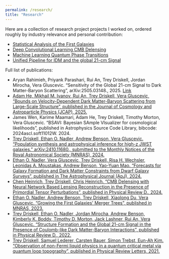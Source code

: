 ```yaml
---
permalink: /research/
title: "Research"
---
```


Here are a collection of research project projects I worked on, ordered roughly by industry relevance and personal contribution:

- [Statistical Analysis of the First Galaxies](/research/jwst/)
- [Deep Convolutional Learning CMB Delensing](/research/cmb/)
- [Machine Learning Quantum Phase Transitions](/research/qlt)
- [Unified Pipeline for IDM and the global 21-cm Signal](/research/21cm/)

Full list of publications:
- Aryan Rahimieh, Priyank Parashari, Rui An, Trey Driskell, Jordan Mirocha, Vera Gluscevic. “Sensitivity of the Global 21-cm Signal to Dark Matter-Baryon Scattering”, arXiv:2505.03148., 2025. [Link](https://doi.org/10.48550/arXiv.2505.03148)
- [Adam He, Mikhail M. Ivanov, Rui An, Trey Driskell, Vera Gluscevic, “Bounds on Velocity-Dependent Dark Matter-Baryon Scattering from Large-Scale Structure”, published in the Journal of Cosmology and Astroparticle Physics (JCAP), 2025.](https://doi.org/10.1088/1475-7516/2025/05/087)
- James Wen, Karime Maamari, Adam He, Trey Driskell, Timothy Morton, Vera Gluscevic. “BSAVI: Bayesian SAmple VIsualizer for cosmological likelihoods”, published in  Astrophysics Source Code Library, bibcode: 2024ascl.soft11012W. 2024.
- [Trey Driskell, Ethan O. Nadler, Andrew Benson, Vera Gluscevic. “Population synthesis and astrophysical inference for high-z JWST galaxies.” arXiv:2410.11680., submitted to the Monthly Notices of the Royal Astronomical Society (MNRAS), 2024.](https://doi.org/10.48550/arXiv.2410.11680)
- [Ethan O. Nadler, Vera Gluscevic, Trey Driskell, Risa H. Wechsler, Leonidas A. Moustakas, Andrew Benson, Yao-Yuan Mao. “Forecasts for Galaxy Formation and Dark Matter Constraints from Dwarf Galaxy Surveys”, published in The Astrophysical Journal (ApJ), 2024.](https://doi.org/10.3847/1538-4357/ad3bb1)
- [Chen Heinrich, Trey Driskell, Chris Heinrich. “CMB Delensing with Neural Network Based Lensing Reconstruction in the Presence of Primordial Tensor Perturbations”, published in Physical Review D., 2024.](https://doi.org/10.1103/PhysRevD.109.043518)
- [Ethan O. Nadler, Andrew Benson, Trey Driskell, Xiaolong Du, Vera Gluscevic. “Growing the First Galaxies' Merger Trees”, published in MNRAS, 2023.](https://doi.org/10.1093/mnras/stad666)
- [Trey Driskell, Ethan O. Nadler, Jordan Mirocha, Andrew Benson, Kimberly K. Boddy, Timothy D. Morton, Jack Lashner, Rui An, Vera Gluscevic. “Structure Formation and the Global 21-cm Signal in the Presence of Coulomb-like Dark Matter-Baryon Interactions”, published in Physical Review D., 2022.](https://doi.org/10.1103/PhysRevD.106.103525)
- [Trey Driskell, Samuel Lederer, Carsten Bauer, Simon Trebst, Eun-Ah Kim. “Observation of non-Fermi liquid physics in a quantum critical metal via quantum loop topography”, published in Physical Review Letters, 2021.](https://doi.org/10.1103/PhysRevLett.127.046601)



